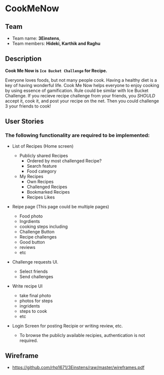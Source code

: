 # CookMeNow

## Team 
- Team name: **3Einstens**, 
- Team members: **Hideki, Karthik and Raghu**

## Description
**Cook Me Now is `Ice Bucket Challenge` for Recipe.**

Everyone loves foods, but not many people cook. Having a healthy diet is a key of having wonderful life. Cook Me Now helps everyone to enjoy cooking by using essence of gamification. Rule could be similar with Ice Bucket Challenge. If you recieve recipe challenge from your friends, you *SHOULD* accept it, cook it, and post your recipe on the net. Then you could challenge 3 your friends to cook!


## User Stories
### The following functionality are required to be implemented:

- List of Recipes (Home screen)
  - Publicly shared Recipes 
    - Ordered by most challenged Recipe?
    - Search feature
    - Food category
  - My Recipes
    - Own Recipes
    - Challenged Recipes
    - Bookmarked Recipes
    - Recipes Likes
    
- Reipe page (This page could be multiple pages)
  - Food photo
  - Ingrdients
  - cooking steps including
  - Challenge Button
  - Recipe challenges
  - Good button
  - reviews
  - etc

- Challenge requests UI.
  - Select friends
  - Send challenges

- Write recipe UI
  - take final photo
  - photos for steps
  - ingridents
  - steps to cook
  - etc

- Login Screen for posting Recipie or writing review, etc.
  - To browse the publicly available recipies, authentication is not required.
  
## Wireframe
- https://github.com/rhp1671/3Einstens/raw/master/wireframes.pdf
